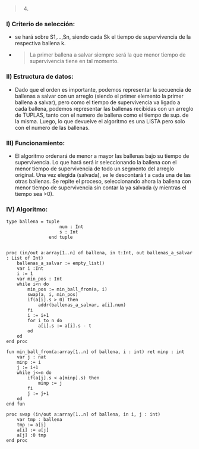 > 4) 

### I) Criterio de selección: 
- se hará sobre S1,...,Sn, 
siendo cada Sk el tiempo de supervivencia de la respectiva 
ballena k.
* > La primer ballena a salvar siempre será la que menor 
tiempo de supervivencia tiene en tal momento.

### II) Estructura de datos: 
- Dado que el orden es importante, podemos representar 
la secuencia de ballenas a salvar con un arreglo 
(siendo el primer elemento la primer ballena a salvar), 
pero como el tiempo de supervivencia va ligado a cada ballena, 
podemos representar las ballenas recibidas con un arreglo de TUPLAS, 
tanto con el numero de ballena como el tiempo de sup. de la misma. 
Luego, lo que devuelve el algoritmo es una LISTA pero solo con el 
numero de las ballenas.

### III) Funcionamiento: 
- El algoritmo ordenará de menor a mayor las ballenas bajo su 
tiempo de supervivencia.
Lo que hará será ir seleccionando la ballena con el 
menor tiempo de supervivencia de todo un segmento del 
arreglo original. Una vez elegida (salvada), se le descontará t 
a cada una de las otras ballenas. Se repite el proceso, 
seleccionando ahora la ballena con menor tiempo de supervivencia 
sin contar la ya salvada (y mientras el tiempo sea >0).

### IV) Algoritmo:
~~~
type ballena = tuple 
                    num : Int 
                    s : Int 
                end tuple 


proc (in/out a:array[1..n] of ballena, in t:Int, out ballenas_a_salvar : List of Int)
    ballenas_a_salvar := empty_list()
    var i :Int 
    i := 1
    var min_pos : Int  
    while i<n do 
        min_pos := min_ball_from(a, i)
        swap(a, i, min_pos)
        if(a[i].s > 0) then 
            addr(ballenas_a_salvar, a[i].num)
        fi 
        i := i+1
        for i to n do 
            a[i].s := a[i].s - t
        od
    od 
end proc

fun min_ball_from(a:array[1..n] of ballena, i : int) ret minp : int
    var j : nat 
    minp := i 
    j := i+1
    while j<=n do 
        if(a[j].s < a[minp].s) then 
            minp := j 
        fi 
        j := j+1 
    od  
end fun 

proc swap (in/out a:array[1..n] of ballena, in i, j : int) 
    var tmp : ballena 
    tmp := a[i]
    a[i] := a[j]
    a[j] :0 tmp 
end proc 


~~~